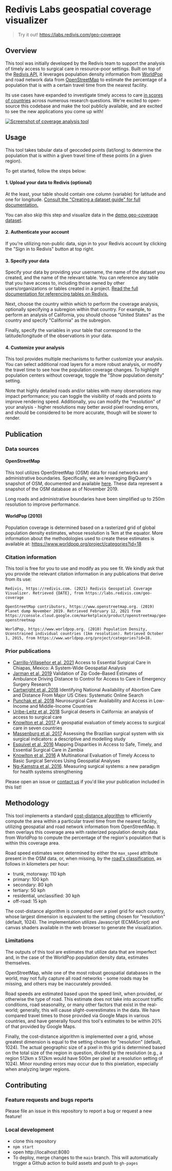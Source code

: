 # Redivis Labs geospatial coverage visualizer

> Try it out! https://labs.redivis.com/geo-coverage

## Overview
This tool was initially developed by the Redivis team to support the analysis of timely access to surgical care in resource-poor settings. Built on top of the [Redivis API](https://apidocs.redivis.com), it leverages population density information from [WorldPop](https://www.worldpop.org/focus_areas) and road network data from [OpenStreetMap](https://www.openstreetmap.org/about) to estimate the percentage of a population that is with a certain travel time from the nearest facility.

Its use cases have expanded to investigate timely access to care [in scores of countries](https://www.wfns.org/menu/62/2016-neurosurgical-capacity-and-access-by-country) across numerous research questions. We're excited to open-source this codebase and make the tool publicly available, and are excited to see the new applications you come up with!

[![Screenshot of coverage analysis tool](/assets/screenshot.png)](https://labs.redivis.com/geo-coverage)

## Usage
This tool takes tabular data of geocoded points (lat/long) to determine the population that is within a given travel time of these points (in a given region).

To get started, follow the steps below:

#### 1. Upload your data to Redivis (optional)
At the least, your table should contain one column (variable) for latitude and one for longitude. [Consult the "Creating a dataset guide" for full documentation.](https://docs.redivis.com/guides/creating-a-dataset)

You can also skip this step and visualize data in the [demo geo-coverage dataset](https://redivis.com/Demo/datasets/1913).

#### 2. Authenticate your account
If you're utilizing non-public data, sign in to your Redivis account by clicking the "Sign in to Redivis" button at top right.

#### 3. Specify your data 
Specify your data by providing your username, the name of the dataset you created, and the name of the relevant table. You can reference any table that you have access to, including those owned by other users/organizations or tables created in a project. [Read the full documentation for referencing tables on Redivis.](https://apidocs.redivis.com/referencing-resources)

Next, choose the country within which to perform the coverage analysis, optionally specifying a subregion within that country. For example, to perform an analysis of California, you should choose "United States" as the country and specify "California" as the subregion.

Finally, specify the variables in your table that correspond to the latitude/longitude of the observations in your data.

#### 4. Customize your analysis
This tool provides multiple mechanisms to further customize your analysis. You can select additional road layers for a more robust analysis, or modify the travel time to see how the population coverage changes. To highlight population centers without coverage, toggle the "Show population density" setting.

Note that highly detailed roads and/or tables with many observations may impact performance; you can toggle the visibility of roads and points to improve rendering speed. Additionally, you can modify the "resolution" of your analysis - higher resolutions may better avoid pixel rounding errors, and should be considered to be more accurate, though will be slower to render.

## Publication
### Data sources
#### OpenStreetMap
This tool utilizes OpenStreetMap (OSM) data for road networks and administrative boundaries. Specifically, we are leveraging BigQuery's snapshot of OSM, documented and available [here](https://console.cloud.google.com/marketplace/details/openstreetmap/geo-openstreetmap). These data represent a snapshot of the OSM database as of November 2019.

Long roads and administrative boundaries have been simplified up to 250m resolution to improve performance.

#### WorldPop (2010)
Population coverage is determined based on a rasterized grid of global population density estimates, whose resolution is 1km at the equator. More information about the methodologies used to create these estimates is available at: https://www.worldpop.org/project/categories?id=18

### Citation information
This tool is free for you to use and modify as you see fit. We kindly ask that you provide the relevant citation information in any publications that derive from its use:
```
Redivis, https://redivis.com. (2021) Redivis Geospatial Coverage Visualizer. Retrieved {DATE}, from https://labs.redivis.com/geo-coverage
```
```
OpenStreetMap contributors, https://www.openstreetmap.org. (2019) Planet dump November 2019. Retrieved February 12, 2021 from https://console.cloud.google.com/marketplace/product/openstreetmap/geo-openstreetmap
```
```
WorldPop, https://www.worldpop.org. (2010) Population Density, Uconstrained individual countries (1km resolution). Retrieved October 1, 2015, from https://www.worldpop.org/project/categories?id=18.
```

### Prior publications
- [Carrillo-Villaseñor et al, 2021](https://link.springer.com/article/10.1007/s00268-021-05975-y) Access to Essential Surgical Care in Chiapas, Mexico: A System-Wide Geospatial Analysis
- [Jarman et al, 2019](https://jamanetwork.com/journals/jamasurgery/fullarticle/2738046) Validation of Zip Code–Based Estimates of Ambulance Driving Distance to Control for Access to Care in Emergency Surgery Research
- [Cartwright et al, 2018](https://www.jmir.org/2018/5/e186/) Identifying National Availability of Abortion Care and Distance From Major US Cities: Systematic Online Search
- [Punchak et al, 2018](https://www.sciencedirect.com/science/article/abs/pii/S187887501830069X) Neurosurgical Care: Availability and Access in Low-Income and Middle-Income Countries
- [Uribe-Leitz et al, 2018](https://www.journalofsurgicalresearch.com/article/S0022-4804(17)30668-6/abstract) Surgical deserts in California: an analysis of access to surgical care
- [Knowlton et al, 2017](https://www.ncbi.nlm.nih.gov/pmc/articles/PMC5463808/) A geospatial evaluation of timely access to surgical care in seven countries
- [Massenburg et al, 2017](http://gh.bmj.com/content/2/2/e000226) Assessing the Brazilian surgical system with six surgical indicators: a descriptive and modelling study
- [Esquivel et al, 2016](https://jamanetwork.com/journals/jamasurgery/fullarticle/2546329) Mapping Disparities in Access to Safe, Timely, and Essential Surgical Care in Zambia
- [Knowlton et al, 2016](https://www.journalacs.org/article/S1072-7515(16)31039-0/abstract) A Multinational Evaluation of Timely Access to Basic Surgical Services Using Geospatial Analyses
- [Ng-Kamstra et al, 2016](https://blogs.worldbank.org/opendata/measuring-surgical-systems-new-paradigm-health-systems-strengthening). Measuring surgical systems: a new paradigm for health systems strengthening


Please open an issue or [contact us](mailto:contact@redivis.com) if you'd like your publication included in this list!

## Methodology
This tool implements a standard [cost-distance algorithm](https://desktop.arcgis.com/en/arcmap/10.3/tools/spatial-analyst-toolbox/how-the-cost-distance-tools-work.htm) to efficiently compute the area within a particular travel time from the nearest facility, utilizing geospatial and road network information from OpenStreetMap. It then overlays this coverage area with rasterized population density data from WorldPop to compute the percentage of the region's population that is within this coverage area. 

Road speed estimates were determined by either the `max_speed` attribute present in the OSM data, or, when missing, by the [road's classification](https://wiki.openstreetmap.org/wiki/Key:highway), as follows in kilometers per hour:
- trunk, motorway: 110 kph
- primary: 100 kph
- secondary: 80 kph
- tertiary: 50 kph
- residential, unclassified: 30 kph
- off-road: 15 kph
  
The cost-distance algorithm is computed over a pixel grid for each country, whose largest dimension is equivalent to the setting chosen for "resolution" (default, 1024). The implementation utilizes Javascript (ECMAScript) and canvas shaders available in the web browser to generate the visualization.

### Limitations
The outputs of this tool are estimates that utilize data that are imperfect and, in the case of the WorldPop population density data, estimates themselves. 

OpenStreetMap, while one of the most robust geospatial databases in the world, may not fully capture all road networks - some roads may be missing, and others may be inaccurately provided. 

Road speeds are estimated based upon the speed limit, when provided, or otherwise the type of road. This estimate does not take into account traffic conditions, road seasonality, or many other factors that exist in the real-world; generally, this will cause slight-overestimates in the data. We have compared travel times to those provided via Google Maps in various countries, and have generally found this tool's estimates to be within 20% of that provided by Google Maps.

Finally, the cost-distance algorithm is implemented over a grid, whose greatest dimension is equal to the setting chosen for "resolution" (default, 1024). The actual geographic size of a pixel in this grid is determined based on the total size of the region in question, divided by the resolution (e.g., a region 512km x 512km would have 500m per pixel at a resolution setting of 1024). Minor rounding errors may occur due to this pixelation, especially when analyzing larger regions.

## Contributing
### Feature requests and bugs reports
Please file an issue in this repository to report a bug or request a new feature!

### Local development
- clone this repository
- `npm start`
- open http://localhost:8080
- To deploy, merge changes to the `main` branch. This will automatically trigger a Github action to build assets and push to `gh-pages`
